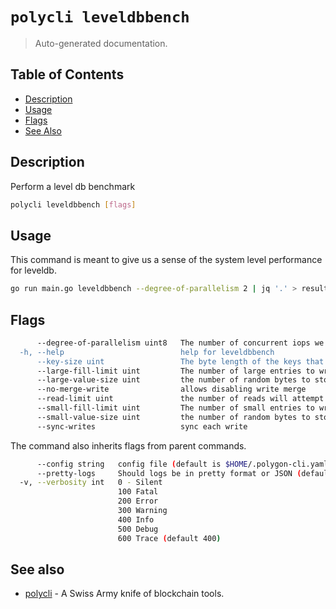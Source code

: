 # `polycli leveldbbench`

> Auto-generated documentation.

## Table of Contents

- [Description](#description)
- [Usage](#usage)
- [Flags](#flags)
- [See Also](#see-also)

## Description

Perform a level db benchmark

```bash
polycli leveldbbench [flags]
```

## Usage

This command is meant to give us a sense of the system level performance for leveldb.

```bash
go run main.go leveldbbench --degree-of-parallelism 2 | jq '.' > result.json
```



## Flags

```bash
      --degree-of-parallelism uint8   The number of concurrent iops we'll perform (default 1)
  -h, --help                          help for leveldbbench
      --key-size uint                 The byte length of the keys that we'll use (default 16)
      --large-fill-limit uint         The number of large entries to write in the db (default 2000)
      --large-value-size uint         the number of random bytes to store for large tests (default 102400)
      --no-merge-write                allows disabling write merge
      --read-limit uint               the number of reads will attempt to complete in a given test (default 10000000)
      --small-fill-limit uint         The number of small entries to write in the db (default 1000000)
      --small-value-size uint         the number of random bytes to store (default 32)
      --sync-writes                   sync each write
```

The command also inherits flags from parent commands.

```bash
      --config string   config file (default is $HOME/.polygon-cli.yaml)
      --pretty-logs     Should logs be in pretty format or JSON (default true)
  -v, --verbosity int   0 - Silent
                        100 Fatal
                        200 Error
                        300 Warning
                        400 Info
                        500 Debug
                        600 Trace (default 400)
```

## See also

- [polycli](polycli.md) - A Swiss Army knife of blockchain tools.
